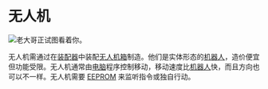 # 无人机

![老大哥正试图看着你。](item:OpenComputers:item@84)

无人机需通过在[装配器](../block/assembler.md)中装配[无人机箱](droneCase1.md)制造。他们是实体形态的[机器人](../block/robot.md)，造价便宜但功能受限。无人机通常由[电脑](../general/computer.md)程序控制移动，移动速度比[机器人](../block/robot.md)快，而且方向也可以不一样。无人机需要 [EEPROM](eeprom.md) 来监听指令或独自行动。
